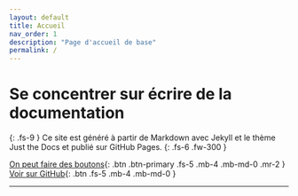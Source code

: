 ```yaml
---
layout: default
title: Accueil
nav_order: 1
description: "Page d'accueil de base"
permalink: /
---
```


# Se concentrer sur écrire de la documentation
{: .fs-9 }
Ce site est généré à partir de Markdown avec Jekyll et le thème Just the
Docs et publié sur GitHub Pages.
{: .fs-6 .fw-300 }

[On peut faire des boutons](#getting-started){: .btn .btn-primary .fs-5 .mb-4 .mb-md-0 .mr-2 } [Voir sur GitHub](https://github.com/kevinvalleau/docs-gp.github.io){: .btn .fs-5 .mb-4 .mb-md-0 }

---
